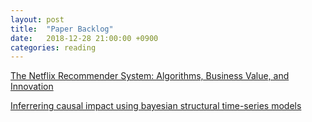 ```yaml
---
layout: post
title:  "Paper Backlog"
date:   2018-12-28 21:00:00 +0900
categories: reading
---
```



[The Netflix Recommender System: Algorithms, Business Value, and Innovation](https://dl.acm.org/citation.cfm?id=2843948)


[Inferrering causal impact using bayesian structural time-series models]()
